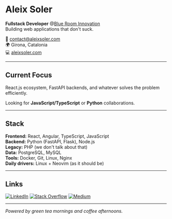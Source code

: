 # Aleix Soler

**Fullstack Developer** @[Blue Room Innovation](https://www.blueroominnovation.com)  
Building web applications that don't suck.

📧 contact@aleixsoler.com  
🌍 Girona, Catalonia  
💻 [aleixsoler.com](https://www.aleixsoler.com)

---

## Current Focus

React.js ecosystem, FastAPI backends, and whatever solves the problem efficiently.

Looking for **JavaScript/TypeScript** or **Python** collaborations.

---

## Stack

**Frontend:** React, Angular, TypeScript, JavaScript  
**Backend:** Python (FastAPI, Flask), Node.js  
**Legacy:** PHP (we don't talk about that)  
**Data:** PostgreSQL, MySQL  
**Tools:** Docker, Git, Linux, Nginx  
**Daily drivers:** Linux + Neovim (as it should be)  

---

## Links

[![LinkedIn](https://img.shields.io/badge/LinkedIn-0A66C2?style=flat&logo=linkedin&logoColor=white)](https://www.linkedin.com/in/aleixsolerlink/)
[![Stack Overflow](https://img.shields.io/badge/Stack%20Overflow-F58025?style=flat&logo=stackoverflow&logoColor=white)](https://stackoverflow.com/users/6050789/aleix-soler)
[![Medium](https://img.shields.io/badge/Medium-000000?style=flat&logo=medium&logoColor=white)](https://medium.com/@aleixsoler64)

---

*Powered by green tea mornings and coffee afternoons.*
